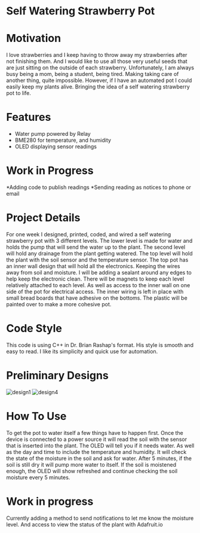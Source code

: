 # Self Watering Strawberry Pot

# Motivation
I love strawberries and I keep having to throw away my strawberries after not finishing them. And I would like to use all those very useful seeds that are just sitting on the outside of each strawberry. Unfortunately, I am always busy being a mom, being a student, being tired. Making taking care of another thing, quite impossible. However, if I have an automated pot I could easily keep my plants alive. Bringing the idea of a self watering strawberry pot to life.

# Features 
* Water pump powered by Relay
* BME280 for temperature, and humidity
* OLED displaying sensor readings

# Work in Progress
*Adding code to publish readings
*Sending reading as notices to phone or email

# Project Details
For one week I designed, printed, coded, and wired a self watering strawberry pot with 3 different levels. The lower level is made for water and holds the pump that will send the water up to the plant. The second level will hold any drainage from the plant getting watered. The top level will hold the plant with the soil sensor and the temperature sensor. The top pot has an inner wall design that will hold all the electronics. Keeping the wires away from soil and moisture. I will be adding a sealant around any edges to help keep the electronic clean. There will be magnets to keep each level relatively attached to each level. As well as access to the inner wall on one side of the pot for electrical access. The inner wiring is left in place with small bread boards that have adhesive on the bottoms. The plastic will be painted over to make a more cohesive pot.

# Code Style
This code is using C++ in Dr. Brian Rashap's format. His style is smooth and easy to read. I like its simplicity and quick use for automation. 

# Preliminary Designs
![design1](https://github.com/user-attachments/assets/d86f9824-75fe-421f-baff-2f91df2b6bd1)
![design4](https://github.com/user-attachments/assets/c8c11871-26a7-44e8-8815-673c8b6a45c3)

# How To Use
To get the pot to water itself a few things have to happen first. Once the device is connected to a power source it will read the soil with the sensor that is inserted into the plant. The OLED will tell you if it needs water. As well as the day and time to include the temperature and humidity. It will check the state of the moisture in the soil and ask for water. After 5 minutes, if the soil is still dry it will pump more water to itself. 
If the soil is moistened enough, the OLED will show refreshed and continue checking the soil moisture every 5 minutes. 

# Work in progress
Currently adding a method to send notifications to let me know the moisture level. And access to view the status of the plant with Adafruit.io
